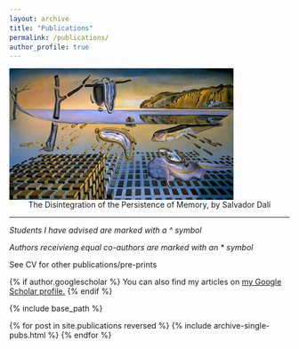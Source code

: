 ```yaml
---
layout: archive
title: "Publications"
permalink: /publications/
author_profile: true
---
```


<div style="text-align: center;">
  <figure style="width: 100%; margin: 0 auto;">
    <a href="">
      <img src="https://github.com/jakeberv/jakeberv.github.io/raw/master/images/research/disintegration_of_persistence_of_memory-publications.jpg" width="80%" style="display: block;"/>
    </a>
    <figcaption> The Disintegration of the Persistence of Memory, by Salvador Dalí </figcaption>
  </figure>
</div>

---

*Students I have advised are marked with a ^ symbol*

*Authors receivieng equal co-authors are marked with an \* symbol*

See CV for other publications/pre-prints

{% if author.googlescholar %} You can also find my articles on <u><a href="{{author.googlescholar}}">my Google Scholar profile</a>.</u> {% endif %}

{% include base_path %}

{% for post in site.publications reversed %} {% include archive-single-pubs.html %} {% endfor %}
